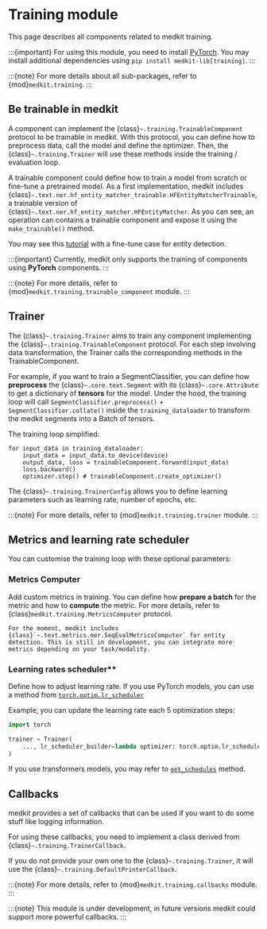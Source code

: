 # Training module

This page describes all components related to medkit training.

:::{important}
For using this module, you need to install [PyTorch](https://pytorch.org/).
You may install additional dependencies using
`pip install medkit-lib[training]`.
:::

:::{note}
For more details about all sub-packages, refer to {mod}`medkit.training`.
:::

## Be trainable in medkit

A component can implement the {class}`~.training.TrainableComponent` protocol to be trainable in medkit. With this protocol, you can define how to preprocess data, call the model and define the optimizer. Then, the {class}`~.training.Trainer` will use these methods inside the training / evaluation loop. 

A trainable component could define how to train a model from scratch or fine-tune a pretrained model. As a first implementation, medkit includes {class}`~.text.ner.hf_entity_matcher_trainable.HFEntityMatcherTrainable`, a trainable version of {class}`~.text.ner.hf_entity_matcher.HFEntityMatcher`. As you can see, an operation can contains a trainable component and expose it using the `make_trainable()` method. 

You may see this [tutorial](../examples/finetuning_hf_model.md) with a fine-tune case for entity detection.


:::{important}
Currently, medkit only supports the training of components using **PyTorch**
components.
:::

:::{note}
For more details, refer to {mod}`medkit.training.trainable_component` module.
:::

## Trainer

The {class}`~.training.Trainer` aims to train any component implementing the {class}`~.training.TrainableComponent` protocol. For each step involving data transformation, the Trainer calls the corresponding methods in the TrainableComponent. 

For example, if you want to train a SegmentClassifier, you can define how **preprocess** the {class}`~.core.text.Segment` with its {class}`~.core.Attribute` to get a dictionary of **tensors** for the model. Under the hood, the training loop will call `SegmentClassifier.preprocess()` + `SegmentClassifier.collate()`   inside the  `training_dataloader` to transform the medkit segments into a Batch of tensors. 

The training loop simplified:

```{code-block} python
for input_data in training_dataloader:
    input_data = input_data.to_device(device)
    output_data, loss = trainableComponent.forward(input_data)
    loss.backward()
    optimizer.step() # trainableComponent.create_optimizer()
```
The {class}`~.training.TrainerConfig` allows you to define learning parameters such as learning rate, number of epochs, etc.

:::{note}
For more details, refer to {mod}`medkit.training.trainer` module.
:::

## Metrics and learning rate scheduler

You can customise the training loop with these optional parameters:

### Metrics Computer

Add custom metrics in training. You can define how **prepare a batch** for the metric and how to **compute** the metric. For more details, refer to {class}`medkit.training.MetricsComputer` protocol.


```{tip}
For the moment, medkit includes {class}`~.text.metrics.ner.SeqEvalMetricsComputer` for entity detection. This is still in development, you can integrate more metrics depending on your task/modality.
```

### Learning rates scheduler**

Define how to adjust learning rate. If you use PyTorch models, you can use a method from [`torch.optim.lr_scheduler`](https://pytorch.org/docs/stable/optim.html#how-to-adjust-learning-rate)

Example, you can update the learning rate each 5 optimization steps: 

```python
import torch 

trainer = Trainer(
    ..., lr_scheduler_builder=lambda optimizer: torch.optim.lr_scheduler.StepLR(optimizer, step_size=5)
)
```

If you use transformers models, you may refer to [`get_schedules`](https://huggingface.co/docs/transformers/main_classes/optimizer_schedules#transformers.get_scheduler) method.

## Callbacks

medkit provides a set of callbacks that can be used if you want to do some stuff like logging information.

For using these callbacks, you need to implement a class derived from {class}`~.training.TrainerCallback`.

If you do not provide your own one to the {class}`~.training.Trainer`, it will
use the {class}`~.training.DefaultPrinterCallback`.

:::{note}
For more details, refer to {mod}`medkit.training.callbacks` module.
:::

:::{note}
This module is under development, in future versions medkit could support more powerful callbacks. 
:::
